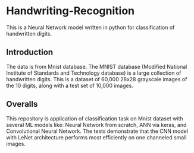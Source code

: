 # Handwriting-Recognition
This is a Neural Network model written in python for classification of handwritten digits. 

## Introduction
The data is from Mnist database. The MNIST database (Modified National Institute of Standards and Technology database) is a large collection of handwritten digits. This is a dataset of 60,000 28x28 grayscale images of the 10 digits, along with a test set of 10,000 images.


## Overalls
This repository is application of classification task on Mnist dataset with several ML models like: Neural Network from scratch, ANN via keras, and Convolutional Neural Network. The tests demonstrate that the CNN model with LeNet architecture performs most efficiently on one channeled small images.
